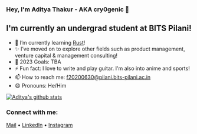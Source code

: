 ### Hey, I'm Aditya Thakur - AKA cry0genic 👋


## I'm currently an undergrad student at BITS Pilani!

- 🌱 I’m currently learning [Rust](https://www.rust-lang.org/)!
- ✨ I’ve moved on to explore other fields such as product management, venture capital & management consulting!
- 🥅 2023 Goals: TBA
- ⚡ Fun fact: I love to write and play guitar. I'm also into anime and sports!
- 📫 How to reach me: f20200630@pilani.bits-pilani.ac.in
- 😄 Pronouns: He/Him

[![Aditya's github stats](https://github-readme-stats.vercel.app/api?username=cry0genic&theme=vision-friendly-dark&show_icons=true)](https://github.com/anuraghazra/github-readme-stats)


### Connect with me:

[Mail](mailto:f20200630@pilani.bits-pilani.ac.in) •
[LinkedIn](https://www.linkedin.com/in/aditya11-thakur/) •
[Instagram](https://www.instagram.com/aditya_11_/) 

<br />


